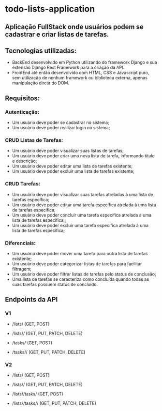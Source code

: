 # todo-lists-application

## Aplicação FullStack onde usuários podem se cadastrar e criar listas de tarefas.


## Tecnologias utilizadas:

- BackEnd desenvolvido em Python utilizando do framework Django e sua extensão Django Rest Framework para a criação da API.
- FrontEnd até então desenvolvido com HTML, CSS e Javascript puro, sem utilização de nenhum framework ou biblioteca externa, apenas manipulação direta do DOM.

## Requisitos:

### Autenticação:

- Um usuário deve poder se cadastrar no sistema;
- Um usuário deve poder realizar login no sistema;

### CRUD Listas de Tarefas:

- Um usuário deve poder visualizar suas listas de tarefas;
- Um usuário deve poder criar uma nova lista de tarefa, informando título e descrição;
- Um usuário deve poder editar uma lista de tarefas existente;
- Um usuário deve poder excluir uma lista de tarefas existente;

### CRUD Tarefas:

- Um usuário deve poder visualizar suas tarefas atreladas à uma lista de tarefas específica;
- Um usuário deve poder editar uma tarefa específica atrelada à uma lista de tarefas específica;
- Um usuário deve poder concluir uma tarefa específica atrelada à uma lista de tarefas específica;;
- Um usuário deve poder excluir uma tarefa específica atrelada à uma lista de tarefas específica;

### Diferenciais:

- Um usuário deve poder mover uma tarefa para outra lista de tarefas existente;
- Um usuário deve poder categorizar listas de tarefas para facilitar filtragem;
- Um usuário deve poder filtrar listas de tarefas pelo status de conclusão;
- Uma lista de tarefas se caracteriza como concluída quando todas as suas tarefas possuem status de concluído.

## Endpoints da API

### V1

- /lists/ (GET, POST)

- /lists/<list-id>/ (GET, PUT, PATCH, DELETE)

- /tasks/ (GET, POST)

- /tasks/<task-id>/ (GET, PUT, PATCH, DELETE)

### V2

- /lists/ (GET, POST)

- /lists/<list-id>/ (GET, PUT, PATCH, DELETE)

- /lists/<list-id>/tasks/ (GET, POST)

- /lists/<todo-list-id>/tasks/<task-id>/ (GET, PUT, PATCH, DELETE)
